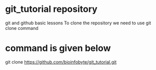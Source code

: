 # git_tutorial repository

git and github basic lessons
To clone the repository we need to use git clone command
# command is given below
git clone https://github.com/bioinfobyte/git_tutorial.git
